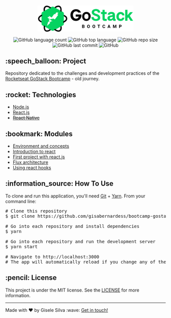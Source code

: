 <div id="readme" class="Box-body readme blob js-code-block-container">
  <article class="markdown-body entry-content p-3 p-md-6" itemprop="text">
    <p align="center">
      <img alt="GoStack" src="https://github.com/gisabernardess/bootcamp-gostack-old/blob/main/.github/logo-gostack.png" width="300px" style="max-width:100%;">
    </p>
    <p align="center">
      <img alt="GitHub language count" src="https://img.shields.io/github/languages/count/gisabernardess/bootcamp-gostack-old">
      <img alt="GitHub top language" src="https://img.shields.io/github/languages/top/gisabernardess/bootcamp-gostack-old">
      <img alt="GitHub repo size" src="https://img.shields.io/github/repo-size/gisabernardess/bootcamp-gostack-old">
      <img alt="GitHub last commit" src="https://img.shields.io/github/last-commit/gisabernardess/bootcamp-gostack-old">
      <img alt="GitHub" src="https://img.shields.io/github/license/gisabernardess/bootcamp-gostack-old">
    </p>
    <h2>:speech_balloon: Project</h2>
    <p>Repository dedicated to the challenges and development practices of the <a href="https://rocketseat.com.br/bootcamp" rel="nofollow">Rocketseat GoStack Bootcamp</a> - old journey.</p>
    <h2>:rocket: Technologies </h2>
    <ul>
    <li><a href="https://nodejs.org/" rel="nofollow">Node.js</a></li>
      <li><a href="https://reactjs.org/" rel="nofollow">React.js</a></li>
      <li><a href="https://reactnative.dev/" rel="nofollow"><s>React Native</s></a></li>
    </ul>
    <h2>:bookmark: Modules </h2>
    <ul>
      <li><a href="https://github.com/gisabernardess/bootcamp-gostack-old/tree/main/nodejs" rel="nofollow">Environment and concepts</a></li>
      <li><a href="https://github.com/gisabernardess/bootcamp-gostack-old/tree/main/reactjs" rel="nofollow">Introduction to react</a></li>
      <li><a href="https://github.com/gisabernardess/bootcamp-gostack-old/tree/main/reactjs-first-project" rel="nofollow">First project with react.js</a></li>
      <li><a href="https://github.com/gisabernardess/bootcamp-gostack-old/tree/main/arquitetura-flux" rel="nofollow">Flux architecture</a></li>
      <li><a href="https://github.com/gisabernardess/bootcamp-gostack-old/tree/main/react-hooks" rel="nofollow">Using react hooks</a></li>
    </ul>
    <h2>:information_source: How To Use </h2>
    <p>To clone and run this application, you'll need <a href="https://git-scm.com" rel="nofollow">Git</a> + <a href="https://legacy.yarnpkg.com" rel="nofollow">Yarn</a>. From your command line:</p>
    <div class="highlight highlight-source-shell">
      <pre><span class="pl-c"><span class="pl-c">#</span> Clone this repository</span> 
$ git clone https://github.com/gisabernardess/bootcamp-gostack-old <br/>
<span class="pl-c"><span class="pl-c">#</span> Go into each repository and install dependencies</span> 
$ yarn <br/>
<span class="pl-c"><span class="pl-c">#</span> Go into each repository and run the development server</span>
$ yarn start <br/>
<span class="pl-c"><span class="pl-c">#</span> Navigate to http://localhost:3000</span>
<span class="pl-c"><span class="pl-c">#</span> The app will automatically reload if you change any of the source files.</span></pre>
</div>
    <h2>:pencil: License </h2>
    <p>This project is under the MIT license. See the <a href="https://github.com/gisabernardess/bootcamp-gostack-old/blob/main/LICENSE">LICENSE</a> for more information.</p>
    <hr>
    <p>Made with ♥ by Gisele Silva :wave: <a href="https://www.linkedin.com/in/gisabernardess/" rel="nofollow">Get in touch!</a></p>
  </article>
</div>
